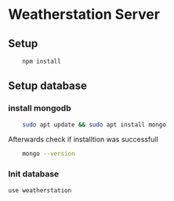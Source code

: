 # Weatherstation Server

## Setup 

```bash
    npm install
```

## Setup database

### install mongodb

```bash
    sudo apt update && sudo apt install mongo
```

Afterwards check if installtion was successfull

```bash
    mongo --version
``` 

### Init database

```
use weatherstation
```